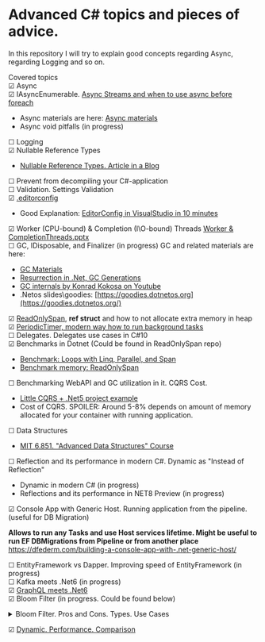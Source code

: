 # Advanced C# topics and pieces of advice.
In this repository I will try to explain good concepts regarding Async, regarding Logging and so on.

Covered topics  
&#9745; Async  
&#9745; IAsyncEnumerable. [Async Streams and when to use async before foreach](https://learn.microsoft.com/en-us/answers/questions/1046784/c-async-streams-when-to-use-await-before-foreach)  
  - Async materials are here: [Async materials](https://github.com/Glareone/C-Advices/tree/main/Async/Async_Mistakes)  
  - Async void pitfalls (in progress)

&#9744; Logging  
&#9745; Nullable Reference Types   
  - [Nullable Reference Types. Article in a Blog](https://thecodeblogger.com/2022/05/26/getting-started-on-nullable-reference-types/)  

&#9744; Prevent from decompiling your C#-application  
&#9744; Validation. Settings Validation  
&#9745; [.editorconfig](https://github.com/Glareone/C-Advices/tree/main/editorconfig/BlazorAppWithEditorConfig)
  - Good Explanation: [EditorConfig in VisualStudio in 10 minutes](https://www.youtube.com/watch?v=CQW5b58mPdg)

&#9745; Worker (CPU-bound) & Completion (I\O-bound) Threads  [Worker & CompletionThreads.pptx](https://github.com/Glareone/Advanced-C-topics-and-advices/files/8886222/Worker.CompletionThreads.pptx)  
&#9744; GC, IDisposable, and Finalizer (in progress) GC and related materials are here: 
  - [GC Materials](https://github.com/Glareone/C-Advices/tree/main/GC,%20IDisposable,%20Finalizer)  
  - [Resurrection in .Net, GC Generations](https://medium.com/@vasylsenko/resurrection-in-net-framework-e6c8108e2122)
  - [GC internals by Konrad Kokosa on Youtube](https://www.youtube.com/watch?v=8i1Nv7wGsjk&list=PLpUkQYy-K8Y-wYcDgDXKhfs6OT8fFQtVm)
  - .Netos slides\goodies: [https://goodies.dotnetos.org](https://goodies.dotnetos.org/)  

&#9745; [ReadOnlySpan](https://github.com/Glareone/C-Advices/tree/main/ReadOnlySpan), **ref struct** and how to not allocate extra memory in heap   
&#9745; [PeriodicTimer, modern way how to run background tasks](https://github.com/Glareone/C-Advices/tree/main/PeriodicTimer/PeriodicTimer)  
&#9744; Delegates. Delegates use cases in C#10  
&#9745; Benchmarks in Dotnet (Could be found in ReadOnlySpan repo)  
  - [Benchmark: Loops with Linq, Parallel, and Span](https://github.com/Glareone/C-Advices/tree/main/Benchmarking/Looping-Foreach-Others/BenchmarkForDifferentLoops/BenchmarkForDifferentLoops)  
  - [Benchmark memory: ReadOnlySpan](https://github.com/Glareone/C-Advices/tree/main/ReadOnlySpan/Repo)  
  
&#9744;  Benchmarking WebAPI and GC utilization in it. CQRS Cost. 
  - [Little CQRS + .Net5 project example](https://github.com/Glareone/CQRS-with-MediatR-.Net5)
  - Cost of CQRS. SPOILER: Around 5-8% depends on amount of memory allocated for your container with running application.

&#9744; Data Structures
  - [MIT 6.851. "Advanced Data Structures" Course](https://www.youtube.com/watch?v=T0yzrZL1py0&list=PLUl4u3cNGP61hsJNdULdudlRL493b-XZf)

&#9744; Reflection and its performance in modern C#. Dynamic as "Instead of Reflection"
  - Dynamic in modern C# (in progress)
  - Reflections and its performance in NET8 Preview (in progress)
 
&#9745; Console App with Generic Host. Running application from the pipeline. (useful for DB Migration)

**Allows to run any Tasks and use Host services lifetime. Might be useful to run EF DBMigrations from Pipeline or from another place**
https://dfederm.com/building-a-console-app-with-.net-generic-host/

&#9744; EntityFramework vs Dapper. Improving speed of EntityFramework  (in progress)  
&#9744; Kafka meets .Net6  (in progress)  
&#9745; [GraphQL meets .Net6](https://github.com/Glareone/GraphQL-meets-.Net6)   
&#9745; Bloom Filter (in progress. Could be found below)

<details>
<summary>Bloom Filter. Pros and Cons. Types. Use Cases</summary>
  
## Use Cases
![image](https://github.com/Glareone/Advanced-Csharp-topics/assets/4239376/a797c7cd-7c1b-424f-962a-3f679b2a5901)

## Pros
![image](https://github.com/Glareone/Advanced-Csharp-topics/assets/4239376/96e86891-641a-43ec-b004-eaf936373d0c)
 
## Cons
![image](https://github.com/Glareone/Advanced-Csharp-topics/assets/4239376/88d10779-5ba2-4ce7-a88a-1f1e8f807f51)
</details>

&#9745; [Dynamic. Performance. Comparison](https://github.com/Glareone/Advanced-Csharp-topics/blob/main/dynamic-performance/ConsoleApp1/README.md)
